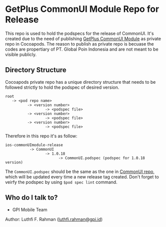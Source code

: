 # GetPlus CommonUI Module Repo for Release

This repo is used to hold the podspecs for the release of CommonUI. It's created due to the need of publishing [GetPlus CommonUI Module](https://bitbucket.org/gpitech-getplus/ios-commonuimodule/src/develop/) as private repo in Cocoapods. The reason to publish as private repo is becuase the codes are propertiary of PT. Global Poin Indonesia and are not meant to be visible publicly.

## Directory Structure

Cocoapods private repo has a unique directory structure that needs to be followed strictly to hold the podspec of desired version.
```
root
   -> <pod repo name>
          -> <version number>
                  -> <podspec file>
          -> <version number>
                  -> <podspec file>
          -> <version number>
                  -> <podspec file>
```
Therefore in this repo it's as follow:
```
ios-commonUImodule-release
           -> CommonUI
                  -> 1.0.18
                        -> CommonUI.podspec (podspec for 1.0.18 version)
```
The `CommonUI.podspec` should be the same as the one in [CommonUI repo](https://bitbucket.org/gpitech-getplus/ios-commonuimodule/src/develop/), which will be updated every time a new release tag created. Don't forget to veirfy the podspec by using `$pod spec lint` command.

## Who do I talk to?

- GPI Mobile Team

Author: Luthfi F. Rahman (luthfi.rahman@gpi.id)
